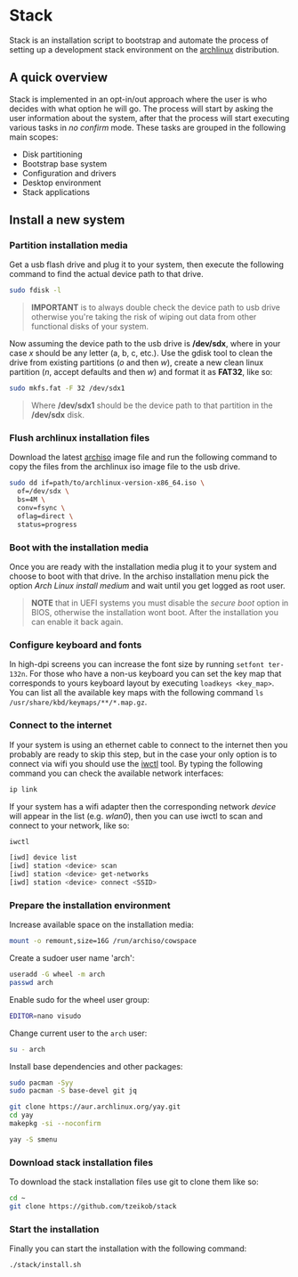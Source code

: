# Stack

Stack is an installation script to bootstrap and automate the process of setting up a development stack environment on the [archlinux](https://archlinux.org/) distribution.

## A quick overview

Stack is implemented in an opt-in/out approach where the user is who decides with what option he will go. The process will start by asking the user information about the system, after that the process will start executing various tasks in *no confirm* mode. These tasks are grouped in the following main scopes:

* Disk partitioning
* Bootstrap base system
* Configuration and drivers
* Desktop environment
* Stack applications

## Install a new system

### Partition installation media

Get a usb flash drive and plug it to your system, then execute the following command to find the actual device path to that drive.

```sh
sudo fdisk -l
```

> **IMPORTANT** is to always double check the device path to usb drive otherwise you're taking the risk of wiping out data from other functional disks of your system.

Now assuming the device path to the usb drive is **/dev/sdx**, where in your case *x* should be any letter (a, b, c, etc.). Use the gdisk tool to clean the drive from existing partitions (*o* and then *w*), create a new clean linux partition (*n*, accept defaults and then *w*) and format it as **FAT32**, like so:

```sh
sudo mkfs.fat -F 32 /dev/sdx1
```

> Where **/dev/sdx1** should be the device path to that partition in the **/dev/sdx** disk.

### Flush archlinux installation files

Download the latest [archiso](https://archlinux.org/download/) image file and run the following command to copy the files from the archlinux iso image file to the usb drive.

```sh
sudo dd if=path/to/archlinux-version-x86_64.iso \
  of=/dev/sdx \
  bs=4M \
  conv=fsync \
  oflag=direct \
  status=progress
```

### Boot with the installation media

Once you are ready with the installation media plug it to your system and choose to boot with that drive. In the archiso installation menu pick the option *Arch Linux install medium* and wait until you get logged as root user.

> **NOTE** that in UEFI systems you must disable the *secure boot* option in BIOS, otherwise the installation wont boot. After the installation you can enable it back again.

### Configure keyboard and fonts

In high-dpi screens you can increase the font size by running `setfont ter-132n`. For those who have a non-us keyboard you can set the key map that corresponds to yours keyboard layout by executing `loadkeys <key_map>`. You can list all the available key maps with the following command `ls /usr/share/kbd/keymaps/**/*.map.gz`.

### Connect to the internet

If your system is using an ethernet cable to connect to the internet then you probably are ready to skip this step, but in the case your only option is to connect via wifi you should use the [iwctl](https://wiki.archlinux.org/title/Iwd) tool. By typing the following command you can check the available network interfaces:

```sh
ip link
```

If your system has a wifi adapter then the corresponding network *device* will appear in the list (e.g. *wlan0*), then you can use iwctl to scan and connect to your network, like so:

```sh
iwctl

[iwd] device list
[iwd] station <device> scan
[iwd] station <device> get-networks
[iwd] station <device> connect <SSID>
```

### Prepare the installation environment

Increase available space on the installation media:

```sh
mount -o remount,size=16G /run/archiso/cowspace
```

Create a sudoer user name 'arch':

```sh
useradd -G wheel -m arch
passwd arch
```

Enable sudo for the wheel user group:

```sh
EDITOR=nano visudo
```

Change current user to the `arch` user:

```sh
su - arch
```

Install base dependencies and other packages:

```sh
sudo pacman -Syy
sudo pacman -S base-devel git jq

git clone https://aur.archlinux.org/yay.git
cd yay
makepkg -si --noconfirm

yay -S smenu
```

### Download stack installation files

To download the stack installation files use git to clone them like so:

```sh
cd ~
git clone https://github.com/tzeikob/stack
```

### Start the installation

Finally you can start the installation with the following command:

```sh
./stack/install.sh
```